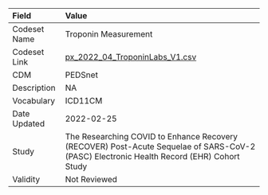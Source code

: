 |Field        |Value                                                                                                                                    |
|:------------|:----------------------------------------------------------------------------------------------------------------------------------------|
|Codeset Name |Troponin Measurement                                                                                                                     |
|Codeset Link |[px_2022_04_TroponinLabs_V1.csv](https://github.com/PEDSnet/Variable-Dictionary/blob/main/lab_meas/px_2022_04_TroponinLabs_V1.csv.csv)   |
|CDM          |PEDSnet                                                                                                                                  |
|Description  |NA                                                                                                                                       |
|Vocabulary   |ICD11CM                                                                                                                                  |
|Date Updated |2022-02-25                                                                                                                               |
|Study        |The Researching COVID to Enhance Recovery (RECOVER) Post-Acute Sequelae of SARS-CoV-2 (PASC) Electronic Health Record (EHR) Cohort Study |
|Validity     |Not Reviewed                                                                                                                             |
